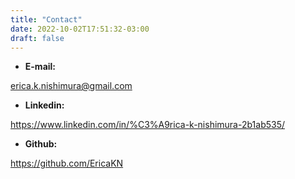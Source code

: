 ```yaml
---
title: "Contact"
date: 2022-10-02T17:51:32-03:00
draft: false
---
```


- **E-mail:** 

erica.k.nishimura@gmail.com


- **Linkedin:**

https://www.linkedin.com/in/%C3%A9rica-k-nishimura-2b1ab535/


- **Github:**

 https://github.com/EricaKN

